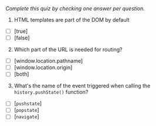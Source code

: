 *Complete this quiz by checking one answer per question.*

1. HTML templates are part of the DOM by default

- [ ] [true]
- [ ] [false]

2. Which part of the URL is needed for routing?

- [ ] [window.location.pathname]
- [ ] [window.location.origin]
- [ ] [both]

3. What's the name of the event triggered when calling the `history.pushState()` function?
- [ ] [`pushstate`]
- [ ] [`popstate`]
- [ ] [`navigate`]